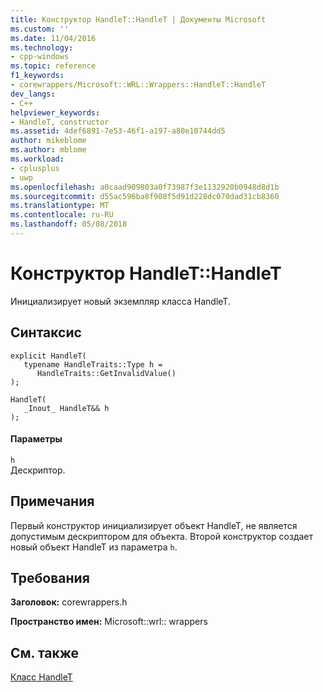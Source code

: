 ```yaml
---
title: Конструктор HandleT::HandleT | Документы Microsoft
ms.custom: ''
ms.date: 11/04/2016
ms.technology:
- cpp-windows
ms.topic: reference
f1_keywords:
- corewrappers/Microsoft::WRL::Wrappers::HandleT::HandleT
dev_langs:
- C++
helpviewer_keywords:
- HandleT, constructor
ms.assetid: 4def6891-7e53-46f1-a197-a80e10744dd5
author: mikeblome
ms.author: mblome
ms.workload:
- cplusplus
- uwp
ms.openlocfilehash: a0caad909803a0f73987f3e1132920b0948d8d1b
ms.sourcegitcommit: d55ac596ba8f908f5d91d228dc070dad31cb8360
ms.translationtype: MT
ms.contentlocale: ru-RU
ms.lasthandoff: 05/08/2018
---
```

# <a name="handlethandlet-constructor"></a>Конструктор HandleT::HandleT
Инициализирует новый экземпляр класса HandleT.  
  
## <a name="syntax"></a>Синтаксис  
  
```  
explicit HandleT(  
   typename HandleTraits::Type h =   
      HandleTraits::GetInvalidValue()  
);  
  
HandleT(  
   _Inout_ HandleT&& h  
);  
```  
  
#### <a name="parameters"></a>Параметры  
 `h`  
 Дескриптор.  
  
## <a name="remarks"></a>Примечания  
 Первый конструктор инициализирует объект HandleT, не является допустимым дескриптором для объекта. Второй конструктор создает новый объект HandleT из параметра `h`.  
  
## <a name="requirements"></a>Требования  
 **Заголовок:** corewrappers.h  
  
 **Пространство имен:** Microsoft::wrl:: wrappers  
  
## <a name="see-also"></a>См. также  
 [Класс HandleT](../windows/handlet-class.md)